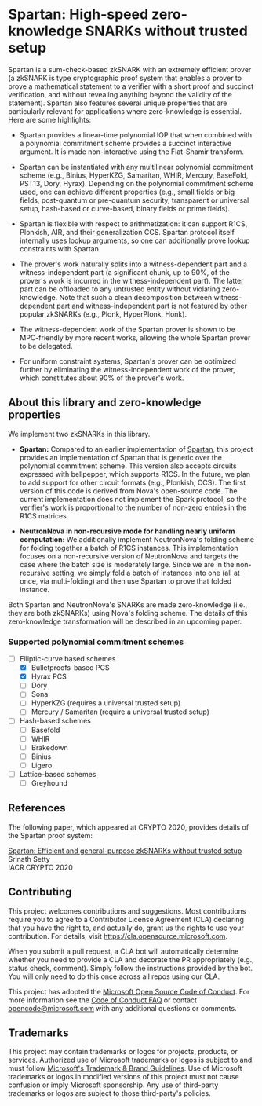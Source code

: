 # Spartan: High-speed zero-knowledge SNARKs without trusted setup
Spartan is a sum-check-based zkSNARK with an extremely efficient prover (a zkSNARK is type cryptographic proof system that enables a prover to prove a mathematical statement to a verifier with a short proof and succinct verification, and without revealing anything beyond the validity of the statement). Spartan also features several unique properties that are particularly relevant for applications where zero-knowledge is essential. Here are some highlights:

* Spartan provides a linear-time polynomial IOP that when combined with a polynomial commitment scheme provides a succinct interactive argument. It is made non-interactive using the Fiat-Shamir transform.

* Spartan can be instantiated with any multilinear polynomial commitment scheme (e.g., Binius, HyperKZG, Samaritan, WHIR, Mercury, BaseFold, PST13, Dory, Hyrax). Depending on the polynomial commitment scheme used, one can achieve different properties (e.g., small fields or big fields, post-quantum or pre-quantum security, transparent or universal setup, hash-based or curve-based, binary fields or prime fields).

* Spartan is flexible with respect to arithmetization: it can support R1CS, Plonkish, AIR, and their generalization CCS. Spartan protocol itself internally uses lookup arguments, so one can additionally prove lookup constraints with Spartan.

* The prover's work naturally splits into a witness-dependent part and a witness-independent part (a significant chunk, up to 90%, of the prover's work is incurred in the witness-independent part). The latter part can be offloaded to any untrusted entity without violating zero-knowledge. Note that such a clean decomposition between witness-dependent part and witness-independent part is not featured by other popular zkSNARKs (e.g., Plonk, HyperPlonk, Honk).

* The witness-dependent work of the Spartan prover is shown to be MPC-friendly by more recent works, allowing the whole Spartan prover to be delegated.

* For uniform constraint systems, Spartan's prover can be optimized further by eliminating the witness-independent work of the prover, which constitutes about 90% of the prover's work.

## About this library and zero-knowledge properties
We implement two zkSNARKs in this library.

* **Spartan:** Compared to an earlier implementation of [Spartan](https://github.com/Microsoft/Spartan), this project provides an implementation of Spartan that is generic over the polynomial commitment scheme. This version also accepts circuits expressed with bellpepper, which supports R1CS. In the future, we plan to add support for other circuit formats (e.g., Plonkish, CCS). The first version of this code is derived from Nova's open-source code. The current implementation does not implement the Spark protocol, so the verifier's work is proportional to the number of non-zero entries in the R1CS matrices.

* **NeutronNova in non-recursive mode for handling nearly uniform computation:** We additionally implement NeutronNova's folding scheme for folding together a batch of R1CS instances. This implementation focuses on a non-recursive version of NeutronNova and targets the case where the batch size is moderately large. Since we are in the non-recursive setting, we simply fold a batch of instances into one (all at once, via multi-folding) and then use Spartan to prove that folded instance.

Both Spartan and NeutronNova's SNARKs are made zero-knowledge (i.e., they are both zkSNARKs) using Nova's folding scheme. The details of this zero-knowledge transformation will be described in an upcoming paper.

### Supported polynomial commitment schemes
- [ ] Elliptic-curve based schemes
  - [x] Bulletproofs-based PCS
  - [x] Hyrax PCS
  - [ ] Dory
  - [ ] Sona
  - [ ] HyperKZG (requires a universal trusted setup)
  - [ ] Mercury / Samaritan (require a universal trusted setup)
- [ ] Hash-based schemes
  - [ ] Basefold
  - [ ] WHIR
  - [ ] Brakedown
  - [ ] Binius
  - [ ] Ligero
- [ ] Lattice-based schemes
  - [ ] Greyhound

## References
The following paper, which appeared at CRYPTO 2020, provides details of the Spartan proof system:

[Spartan: Efficient and general-purpose zkSNARKs without trusted setup](https://eprint.iacr.org/2019/550) \
Srinath Setty \
IACR CRYPTO 2020

## Contributing

This project welcomes contributions and suggestions.  Most contributions require you to agree to a
Contributor License Agreement (CLA) declaring that you have the right to, and actually do, grant us
the rights to use your contribution. For details, visit https://cla.opensource.microsoft.com.

When you submit a pull request, a CLA bot will automatically determine whether you need to provide
a CLA and decorate the PR appropriately (e.g., status check, comment). Simply follow the instructions
provided by the bot. You will only need to do this once across all repos using our CLA.

This project has adopted the [Microsoft Open Source Code of Conduct](https://opensource.microsoft.com/codeofconduct/).
For more information see the [Code of Conduct FAQ](https://opensource.microsoft.com/codeofconduct/faq/) or
contact [opencode@microsoft.com](mailto:opencode@microsoft.com) with any additional questions or comments.

## Trademarks

This project may contain trademarks or logos for projects, products, or services. Authorized use of Microsoft 
trademarks or logos is subject to and must follow 
[Microsoft's Trademark & Brand Guidelines](https://www.microsoft.com/en-us/legal/intellectualproperty/trademarks/usage/general).
Use of Microsoft trademarks or logos in modified versions of this project must not cause confusion or imply Microsoft sponsorship.
Any use of third-party trademarks or logos are subject to those third-party's policies.